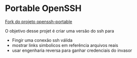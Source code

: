 # Portable OpenSSH

[Fork do projeto openssh-portable](https://github.com/openssh/openssh-portable)

O objetivo desse projet é criar uma versão do ssh para 
+ Fingir uma conexão ssh válida
+ mostrar links simbolicos em referência arquivos reais
+ usar engenharia reversa para ganhar credenciais do invasor
